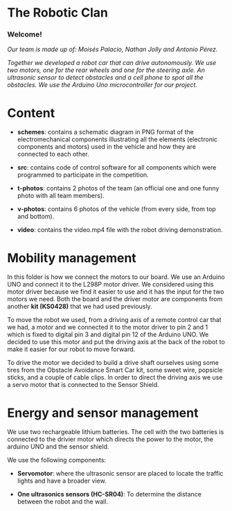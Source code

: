 The Robotic Clan
==
### Welcome! ###

*Our team is made up of: Moisés Palacio, Nathan Jolly and Antonio Pérez.*

*Together we developed a robot car that can drive autonomously. We use two motors, one for the rear wheels and one for the steering axle. An ultrasonic sensor to detect obstacles and a cell phone to spot all the obstacles. We use the Arduino Uno microcontroller for our project.*

Content
==
> 
- **schemes**: contains a schematic diagram in PNG format of the electromechanical components illustrating all the elements (electronic components and motors) used in the vehicle and how they are connected to each other.

- **src**: contains code of control software for all components which were programmed to participate in the competition.

- **t-photos**: contains 2 photos of the team (an official one and one funny photo with all team members).

- **v-photos**: contains 6 photos of the vehicle (from every side, from top and bottom).

- **video**: contains the video.mp4 file with the robot driving demonstration.

Mobility management
==

In this folder is how we connect the motors to our board. We use an Arduino UNO and connect it to the L298P motor driver. We considered using this motor driver because we find it easier to use and it has the input for the two motors we need. Both the board and the driver motor are components from another **kit (KS0428)** that we had used previously.

To move the robot we used, from a driving axis of a remote control car that we had, a motor and we connected it to the motor driver to pin 2 and 1 which is fixed to digital pin 3 and digital pin 12 of the Arduino UNO. We decided to use this motor and put the driving axis at the back of the robot to make it easier for our robot to move forward.

To drive the motor we decided to build a drive shaft ourselves using some tires from the Obstacle Avoidance Smart Car kit, some sweet wire, popsicle sticks, and a couple of cable clips. In order to direct the driving axis we use a servo motor that is connected to the Sensor Shield.

Energy and sensor management
==

We use two rechargeable lithium batteries. The cell with the two batteries is connected to the drivier motor which directs the power to the motor, the arduino UNO and the sensor shield.

We use the following components:

- **Servomotor**: where the ultrasonic sensor are placed to locate the traffic lights and have a broader view.

- **One ultrasonics sensors (HC-SR04)**: To determine the distance between the robot and the wall.
